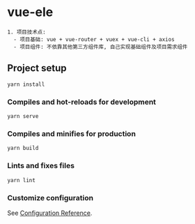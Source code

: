 # vue-ele
    1. 项目技术点:
      - 项目基础: vue + vue-router + vuex + vue-cli + axios
      - 项目组件: 不依靠其他第三方组件库, 自己实现基础组件及项目需求组件

## Project setup
```
yarn install
```

### Compiles and hot-reloads for development
```
yarn serve
```

### Compiles and minifies for production
```
yarn build
```

### Lints and fixes files
```
yarn lint
```

### Customize configuration
See [Configuration Reference](https://cli.vuejs.org/config/).
